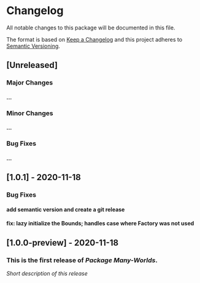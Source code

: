 # Changelog

All notable changes to this package will be documented in this file.

The format is based on [Keep a Changelog](http://keepachangelog.com/en/1.0.0/)
and this project adheres to
[Semantic Versioning](http://semver.org/spec/v2.0.0.html).

## [Unreleased]
### Major Changes
#### ...

### Minor Changes
#### ...

### Bug Fixes
#### ...

## [1.0.1] - 2020-11-18

### Bug Fixes
#### add semantic version and create a git release
#### fix: lazy initialize the Bounds; handles case where Factory was not used

## [1.0.0-preview] - 2020-11-18

### This is the first release of _Package Many-Worlds_.

_Short description of this release_
